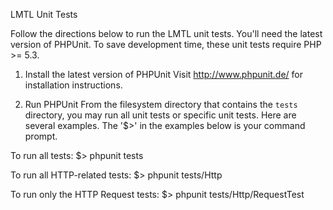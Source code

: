 LMTL Unit Tests

Follow the directions below to run the LMTL unit tests. You'll need the latest version of PHPUnit. To save development time, these unit tests require PHP >= 5.3.

1. Install the latest version of PHPUnit
Visit http://www.phpunit.de/ for installation instructions.

2. Run PHPUnit
From the filesystem directory that contains the `tests` directory, you may run all unit tests or specific unit tests. Here are several examples. The '$>' in the examples below is your command prompt.

To run all tests:
$> phpunit tests

To run all HTTP-related tests:
$> phpunit tests/Http

To run only the HTTP Request tests:
$> phpunit tests/Http/RequestTest